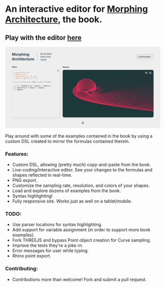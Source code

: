 # An interactive editor for [Morphing Architecture](https://www.amazon.com/Morphing-Mathematical-Transformations-Architects-Designers/dp/1780674139/), the book.

## Play with the editor [here](https://morphing-architecture.onrender.com)

![Morphing Editor](./gh-imgs/morphing-interface.png)

Play around with some of the examples contained in the book by using a custom DSL created to mirror the formulas contained therein. 

### Features:
- Custom DSL, allowing (pretty much) copy-and-paste from the book.
- Live-coding/Interactive editor. See your changes to the formulas and shapes reflected in real-time.
- PNG export.
- Customize the sampling rate, resolution, and colors of your shapes.
- Load and explore dozens of examples from the book.
- Syntax highlighting!
- Fully responsive site. Works just as well on a tablet/mobile.

### TODO:
- Use parser locations for syntax highlighting.
- Add support for variable assignment (in order to support more book examples).
- Fork THREEJS and bypass Point object creation for Curve sampling.
- Improve the tests they're a joke rn.
- Error messages for user while typing.
- Rhino point export.

### Contributing:
- Contributions more than welcome! Fork and submit a pull request.


